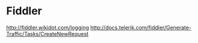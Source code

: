 # Fiddler

http://fiddler.wikidot.com/logging
http://docs.telerik.com/fiddler/Generate-Traffic/Tasks/CreateNewRequest           
